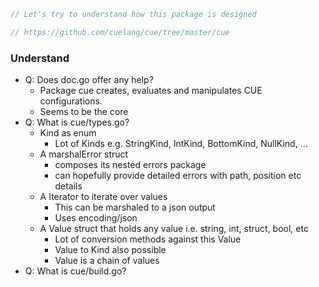 ```go
// Let's try to understand how this package is designed

// https://github.com/cuelang/cue/tree/master/cue
```

### Understand
- Q: Does doc.go offer any help?
  - Package cue creates, evaluates and manipulates CUE configurations.
  - Seems to be the core
- Q: What is cue/types.go?
  - Kind as enum
    - Lot of Kinds e.g. StringKind, IntKind, BottomKind, NullKind, ...
  - A marshalError struct
    - composes its nested errors package
    - can hopefully provide detailed errors with path, position etc details
  - A Iterator to iterate over values
    - This can be marshaled to a json output
    - Uses encoding/json
  - A Value struct that holds any value i.e. string, int, struct, bool, etc
    - Lot of conversion methods against this Value
    - Value to Kind also possible
    - Value is a chain of values
- Q: What is cue/build.go?
